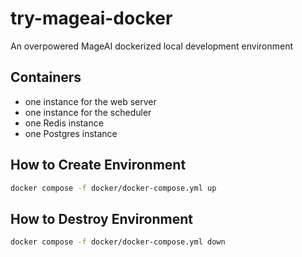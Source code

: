 # try-mageai-docker
An overpowered MageAI dockerized local development environment

## Containers

- one instance for the web server
- one instance for the scheduler
- one Redis instance
- one Postgres instance

## How to Create Environment

```bash
docker compose -f docker/docker-compose.yml up
```

## How to Destroy Environment

```bash
docker compose -f docker/docker-compose.yml down
```

